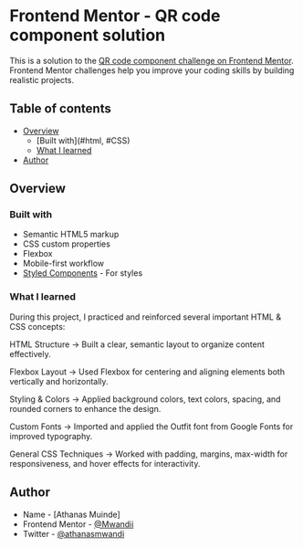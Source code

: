 # Frontend Mentor - QR code component solution

This is a solution to the [QR code component challenge on Frontend Mentor](https://www.frontendmentor.io/challenges/qr-code-component-iux_sIO_H). Frontend Mentor challenges help you improve your coding skills by building realistic projects. 

## Table of contents

- [Overview](#overview)
  - [Built with](#html, #CSS)
  - [What I learned](#what-i-learned)
- [Author](#Athanas)

## Overview

### Built with

- Semantic HTML5 markup
- CSS custom properties
- Flexbox
- Mobile-first workflow
- [Styled Components](https://styled-components.com/) - For styles


### What I learned

During this project, I practiced and reinforced several important HTML & CSS concepts:

HTML Structure → Built a clear, semantic layout to organize content effectively.

Flexbox Layout → Used Flexbox for centering and aligning elements both vertically and horizontally.

Styling & Colors → Applied background colors, text colors, spacing, and rounded corners to enhance the design.

Custom Fonts → Imported and applied the Outfit font from Google Fonts for improved typography.

General CSS Techniques → Worked with padding, margins, max-width for responsiveness, and hover effects for interactivity.


## Author

- Name - [Athanas Muinde]
- Frontend Mentor - [@Mwandii](https://www.frontendmentor.io/profile/Mwandii)
- Twitter - [@athanasmwandi](https://www.twitter.com/athanasmwandi)
